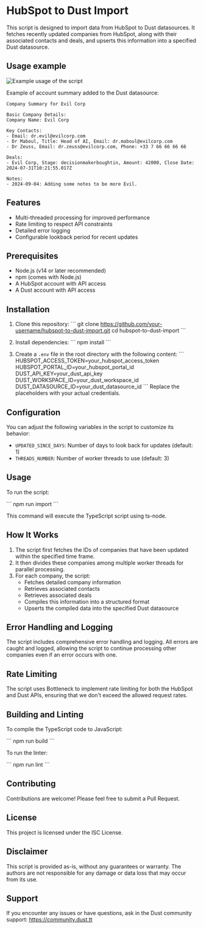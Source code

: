 # HubSpot to Dust Import

This script is designed to import data from HubSpot to Dust datasources. It fetches recently updated companies from HubSpot, along with their associated contacts and deals, and upserts this information into a specified Dust datasource.

## Usage example

![Example usage of the script](https://i.ibb.co/KFHLb1H/hubpost-compressed.png)

Example of account summary added to the Dust datasource: 

```
Company Summary for Evil Corp

Basic Company Details:
Company Name: Evil Corp

Key Contacts:
- Email: dr.evil@evilcorp.com
- Dr Maboul, Title: Head of AI, Email: dr.maboul@evilcorp.com
- Dr Zeuss, Email: dr.zeuss@evilcorp.com, Phone: +33 7 66 66 66 66

Deals:
- Evil Corp, Stage: decisionmakerboughtin, Amount: 42000, Close Date: 2024-07-31T10:21:55.017Z

Notes:
- 2024-09-04: Adding some notes to be more Evil.
```

## Features

- Multi-threaded processing for improved performance
- Rate limiting to respect API constraints
- Detailed error logging
- Configurable lookback period for recent updates

## Prerequisites

- Node.js (v14 or later recommended)
- npm (comes with Node.js)
- A HubSpot account with API access
- A Dust account with API access

## Installation

1. Clone this repository:
   \```
   git clone https://github.com/your-username/hubspot-to-dust-import.git
   cd hubspot-to-dust-import
   \```

2. Install dependencies:
   \```
   npm install
   \```

3. Create a `.env` file in the root directory with the following content:
   \```
   HUBSPOT_ACCESS_TOKEN=your_hubspot_access_token
   HUBSPOT_PORTAL_ID=your_hubspot_portal_id
   DUST_API_KEY=your_dust_api_key
   DUST_WORKSPACE_ID=your_dust_workspace_id
   DUST_DATASOURCE_ID=your_dust_datasource_id
   \```
   Replace the placeholders with your actual credentials.

## Configuration

You can adjust the following variables in the script to customize its behavior:

- `UPDATED_SINCE_DAYS`: Number of days to look back for updates (default: 1)
- `THREADS_NUMBER`: Number of worker threads to use (default: 3)

## Usage

To run the script:

\```
npm run import
\```

This command will execute the TypeScript script using ts-node.

## How It Works

1. The script first fetches the IDs of companies that have been updated within the specified time frame.
2. It then divides these companies among multiple worker threads for parallel processing.
3. For each company, the script:
   - Fetches detailed company information
   - Retrieves associated contacts
   - Retrieves associated deals
   - Compiles this information into a structured format
   - Upserts the compiled data into the specified Dust datasource

## Error Handling and Logging

The script includes comprehensive error handling and logging. All errors are caught and logged, allowing the script to continue processing other companies even if an error occurs with one.

## Rate Limiting

The script uses Bottleneck to implement rate limiting for both the HubSpot and Dust APIs, ensuring that we don't exceed the allowed request rates.

## Building and Linting

To compile the TypeScript code to JavaScript:

\```
npm run build
\```

To run the linter:

\```
npm run lint
\```

## Contributing

Contributions are welcome! Please feel free to submit a Pull Request.

## License

This project is licensed under the ISC License.

## Disclaimer

This script is provided as-is, without any guarantees or warranty. The authors are not responsible for any damage or data loss that may occur from its use.

## Support

If you encounter any issues or have questions, ask in the Dust community support: https://community.dust.tt
